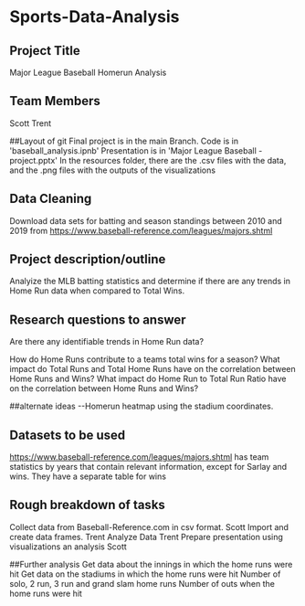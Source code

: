 # Sports-Data-Analysis

## Project Title
Major League Baseball Homerun Analysis

## Team Members
Scott
Trent

##Layout of git
Final project is in the main Branch.
Code is in 'baseball_analysis.ipnb'
Presentation is in 'Major League Baseball - project.pptx'
In the resources folder, there are the .csv files with the data, and the .png files with the outputs of the visualizations

## Data Cleaning

Download data sets for batting and season standings between 2010 and 2019 from https://www.baseball-reference.com/leagues/majors.shtml

## Project description/outline
Analyize the MLB batting statistics and determine if there are any trends in Home Run data when compared to Total Wins.

## Research questions to answer
Are there any identifiable trends in Home Run data?

How do Home Runs contribute to a teams total wins for a season?
What impact do Total Runs and Total Home Runs have on the correlation between Home Runs and Wins?
What impact do Home Run to Total Run Ratio have on the correlation between Home Runs and Wins?

##alternate ideas
--Homerun heatmap using the stadium coordinates.


## Datasets to be used
https://www.baseball-reference.com/leagues/majors.shtml has team statistics by years that contain relevant information, except for Sarlay and wins. They have a separate table for wins


## Rough breakdown of tasks

Collect data from Baseball-Reference.com in csv format.
Scott
Import and create data frames.
Trent
Analyze Data
Trent
Prepare presentation using visualizations an analysis
Scott

##Further analysis
Get data about the innings in which the home runs were hit
Get data on the stadiums in which the home runs were hit
Number of solo, 2 run, 3 run and grand slam home runs
Number of outs when the home runs were hit
